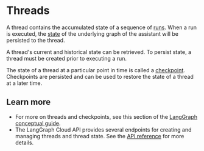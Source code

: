 # Threads

A thread contains the accumulated state of a sequence of [runs](./runs.md). When a run is executed, the [state](../../concepts/low_level.md#state) of the underlying graph of the assistant will be persisted to the thread.

A thread's current and historical state can be retrieved. To persist state, a thread must be created prior to executing a run.

The state of a thread at a particular point in time is called a [checkpoint](../../concepts/persistence.md#checkpoints). Checkpoints are persisted and can be used to restore the state of a thread at a later time.



## Learn more

* For more on threads and checkpoints, see this section of the [LangGraph conceptual guide](../../concepts/persistence.md).
* The LangGraph Cloud API provides several endpoints for creating and managing threads and thread state. See the [API reference](../../cloud/reference/api/api_ref.html#tag/threads) for more details.